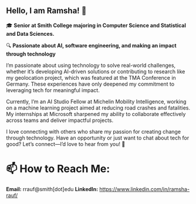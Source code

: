## Hello, I am Ramsha! 👋
🎓 **Senior at Smith College majoring in Computer Science and Statistical and Data Sciences.** 

🔍 **Passionate about AI, software engineering, and making an impact through technology**

I’m passionate about using technology to solve real-world challenges, whether it’s developing AI-driven solutions or contributing to research like my geolocation project, which was featured at the TMA Conference in Germany. These experiences have only deepened my commitment to leveraging tech for meaningful impact.

Currently, I’m an AI Studio Fellow at Michelin Mobility Intelligence, working on a machine learning project aimed at reducing road crashes and fatalities. My internships at Microsoft sharpened my ability to collaborate effectively across teams and deliver impactful projects. 

I love connecting with others who share my passion for creating change through technology. Have an opportunity or just want to chat about tech for good? Let’s connect—I’d love to hear from you! 🚀

# 📫 How to Reach Me:
**Email:** rrauf@smith[dot]edu
**LinkedIn:** https://www.linkedin.com/in/ramsha-rauf/ 

<!--
**RamshaRauf/RamshaRauf** is a ✨ _special_ ✨ repository because its `README.md` (this file) appears on your GitHub profile.

Here are some ideas to get you started:

- 🔭 I’m currently working on ...
- 🌱 I’m currently learning ...
- 👯 I’m looking to collaborate on ...
- 🤔 I’m looking for help with ...
- 💬 Ask me about ...
- 📫 How to reach me: ...
- 😄 Pronouns: ...
- ⚡ Fun fact: ...
-->
